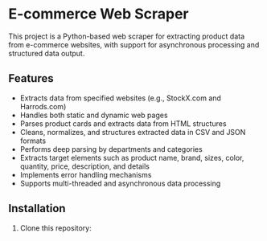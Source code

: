 # E-commerce Web Scraper

This project is a Python-based web scraper for extracting product data from e-commerce websites, with support for asynchronous processing and structured data output.

## Features

- Extracts data from specified websites (e.g., StockX.com and Harrods.com)
- Handles both static and dynamic web pages
- Parses product cards and extracts data from HTML structures
- Cleans, normalizes, and structures extracted data in CSV and JSON formats
- Performs deep parsing by departments and categories
- Extracts target elements such as product name, brand, sizes, color, quantity, price, description, and details
- Implements error handling mechanisms
- Supports multi-threaded and asynchronous data processing

## Installation

1. Clone this repository:
   